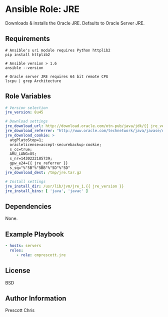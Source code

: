 Ansible Role: JRE
=========

Downloads & installs the Oracle JRE. Defaults to Oracle Server JRE.

Requirements
------------

```shell
# Ansible's uri module requires Python httplib2
pip install httplib2

# Ansible version > 1.6
ansible --version

# Oracle server JRE requires 64 bit remote CPU 
lscpu | grep Architecture
```

Role Variables
--------------

```yaml
# Version selection
jre_version: 8u45

# Download settings
jre_download_url: http://download.oracle.com/otn-pub/java/jdk/{{ jre_version }}-b14/server-jre-{{ jre_version }}-linux-x64.tar.gz
jre_download_referrer: "http://www.oracle.com/technetwork/java/javase/downloads/server-jre8-downloads-2133154.html" 
jre_download_cookie: >
  atgPlatoStop=1; 
  oraclelicense=accept-securebackup-cookie; 
  s_cc=true; 
  ARU_LANG=US; 
  s_nr=1430222185739; 
  gpw_e24={{ jre_referrer }}
  s_sq="%"5B"%"5BB"%"5D"%"5D"
jre_download_dest: /tmp/jre.tar.gz

# Install settings
jre_install_dir: /usr/lib/jvm/jre_1.{{ jre_version }}
jre_install_bins: [ 'java', 'javac' ]
```

Dependencies
------------

None.

Example Playbook
----------------

```yaml
- hosts: servers
  roles:
     - role: cmprescott.jre
```

License
-------

BSD

Author Information
------------------

Prescott Chris
